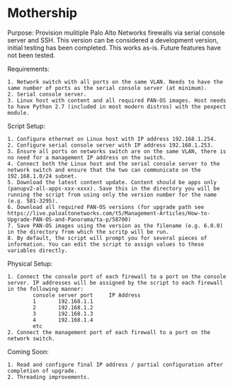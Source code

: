 # Mothership

Purpose: Provision mulitiple Palo Alto Networks firewalls via serial console server and SSH. This version can be considered a development version, initial testing has been completed. This works as-is. Future features have not been tested.


Requirements: 

	1. Network switch with all ports on the same VLAN. Needs to have the same number of ports as the serial console server (at minimum).
	2. Serial console server.
	3. Linux host with content and all required PAN-OS images. Host needs to have Python 2.7 (included in most modern distros) with the pexpect module.



Script Setup:

	1. Configure ethernet on Linux host with IP address 192.168.1.254.
	2. Configure serial console server with IP address 192.168.1.253.
	3. Ensure all ports on networks switch are on the same VLAN, there is no need for a management IP address on the switch.
	4. Connect both the Linux host and the serial console server to the network switch and ensure that the two can communicate on the 192.168.1.0/24 subnet.
	5. Download the latest content update. Content should be apps only (panupv2-all-apps-xxx-xxxx). Save this in the directory you will be running the script from using only the version number for the name (e.g. 581-3295).
	6. Download all required PAN-OS versions (for upgrade path see https://live.paloaltonetworks.com/t5/Management-Articles/How-to-Upgrade-PAN-OS-and-Panorama/ta-p/58700)
	7. Save PAN-OS images using the version as the filename (e.g. 6.0.0) in the directory from which the scritp will be run.
	8. By default, the script will prompt you for several pieces of information. You can edit the script to assign values to these variables directly.

Physical Setup:

	1. Connect the console port of each firewall to a port on the console server. IP addresses will be assigned by the script to each firewall in the following manner:
			console server port		IP Address
			1		192.168.1.1
			2		192.168.1.2
			3		192.168.1.3
			4		192.168.1.4
			etc		
	2. Connect the management port of each firewall to a port on the network switch.


Coming Soon:

	1. Read and configure final IP address / partial configuration after completion of upgrade.
	2. Threading improvements.

